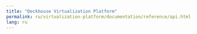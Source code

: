 ```yaml
---
title: "Deckhouse Virtualization Platform"
permalink: ru/virtualization-platform/documentation/reference/api.html
lang: ru
---
```

